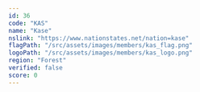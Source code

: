 ```yaml
---
id: 36
code: "KAS"
name: "Kase"
nslink: "https://www.nationstates.net/nation=kase"
flagPath: "/src/assets/images/members/kas_flag.png"
logoPath: "/src/assets/images/members/kas_logo.png"
region: "Forest"
verified: false
score: 0
---
```

